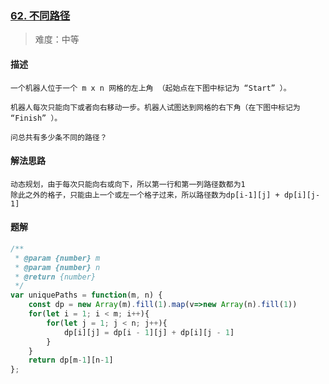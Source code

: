 ### [62. 不同路径](https://leetcode.cn/problems/unique-paths/description/)

> 难度：中等

#### 描述

```
一个机器人位于一个 m x n 网格的左上角 （起始点在下图中标记为 “Start” ）。

机器人每次只能向下或者向右移动一步。机器人试图达到网格的右下角（在下图中标记为 “Finish” ）。

问总共有多少条不同的路径？
```

#### 解法思路

```
动态规划，由于每次只能向右或向下，所以第一行和第一列路径数都为1
除此之外的格子，只能由上一个或左一个格子过来，所以路径数为dp[i-1][j] + dp[i][j-1]
```

#### 题解

```js
/**
 * @param {number} m
 * @param {number} n
 * @return {number}
 */
var uniquePaths = function(m, n) {
    const dp = new Array(m).fill(1).map(v=>new Array(n).fill(1))
    for(let i = 1; i < m; i++){
        for(let j = 1; j < n; j++){
            dp[i][j] = dp[i - 1][j] + dp[i][j - 1]
        }
    }
    return dp[m-1][n-1]
};
```
